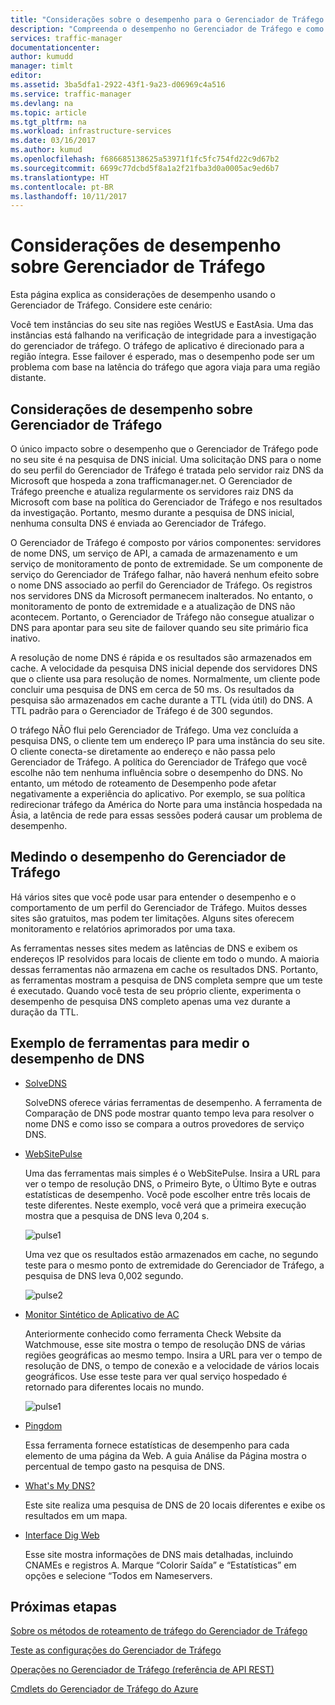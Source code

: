 ```yaml
---
title: "Considerações sobre o desempenho para o Gerenciador de Tráfego do Azure | Microsoft Docs"
description: "Compreenda o desempenho no Gerenciador de Tráfego e como testar o desempenho de seu site ao usar o Gerenciador de Tráfego"
services: traffic-manager
documentationcenter: 
author: kumudd
manager: timlt
editor: 
ms.assetid: 3ba5dfa1-2922-43f1-9a23-d06969c4a516
ms.service: traffic-manager
ms.devlang: na
ms.topic: article
ms.tgt_pltfrm: na
ms.workload: infrastructure-services
ms.date: 03/16/2017
ms.author: kumud
ms.openlocfilehash: f686685138625a53971f1fc5fc754fd22c9d67b2
ms.sourcegitcommit: 6699c77dcbd5f8a1a2f21fba3d0a0005ac9ed6b7
ms.translationtype: HT
ms.contentlocale: pt-BR
ms.lasthandoff: 10/11/2017
---
```

# <a name="performance-considerations-for-traffic-manager"></a>Considerações de desempenho sobre Gerenciador de Tráfego

Esta página explica as considerações de desempenho usando o Gerenciador de Tráfego. Considere este cenário:

Você tem instâncias do seu site nas regiões WestUS e EastAsia. Uma das instâncias está falhando na verificação de integridade para a investigação do gerenciador de tráfego. O tráfego de aplicativo é direcionado para a região íntegra. Esse failover é esperado, mas o desempenho pode ser um problema com base na latência do tráfego que agora viaja para uma região distante.

## <a name="performance-considerations-for-traffic-manager"></a>Considerações de desempenho sobre Gerenciador de Tráfego

O único impacto sobre o desempenho que o Gerenciador de Tráfego pode no seu site é na pesquisa de DNS inicial. Uma solicitação DNS para o nome do seu perfil do Gerenciador de Tráfego é tratada pelo servidor raiz DNS da Microsoft que hospeda a zona trafficmanager.net. O Gerenciador de Tráfego preenche e atualiza regularmente os servidores raiz DNS da Microsoft com base na política do Gerenciador de Tráfego e nos resultados da investigação. Portanto, mesmo durante a pesquisa de DNS inicial, nenhuma consulta DNS é enviada ao Gerenciador de Tráfego.

O Gerenciador de Tráfego é composto por vários componentes: servidores de nome DNS, um serviço de API, a camada de armazenamento e um serviço de monitoramento de ponto de extremidade. Se um componente de serviço do Gerenciador de Tráfego falhar, não haverá nenhum efeito sobre o nome DNS associado ao perfil do Gerenciador de Tráfego. Os registros nos servidores DNS da Microsoft permanecem inalterados. No entanto, o monitoramento de ponto de extremidade e a atualização de DNS não acontecem. Portanto, o Gerenciador de Tráfego não consegue atualizar o DNS para apontar para seu site de failover quando seu site primário fica inativo.

A resolução de nome DNS é rápida e os resultados são armazenados em cache. A velocidade da pesquisa DNS inicial depende dos servidores DNS que o cliente usa para resolução de nomes. Normalmente, um cliente pode concluir uma pesquisa de DNS em cerca de 50 ms. Os resultados da pesquisa são armazenados em cache durante a TTL (vida útil) do DNS. A TTL padrão para o Gerenciador de Tráfego é de 300 segundos.

O tráfego NÃO flui pelo Gerenciador de Tráfego. Uma vez concluída a pesquisa DNS, o cliente tem um endereço IP para uma instância do seu site. O cliente conecta-se diretamente ao endereço e não passa pelo Gerenciador de Tráfego. A política do Gerenciador de Tráfego que você escolhe não tem nenhuma influência sobre o desempenho do DNS. No entanto, um método de roteamento de Desempenho pode afetar negativamente a experiência do aplicativo. Por exemplo, se sua política redirecionar tráfego da América do Norte para uma instância hospedada na Ásia, a latência de rede para essas sessões poderá causar um problema de desempenho.

## <a name="measuring-traffic-manager-performance"></a>Medindo o desempenho do Gerenciador de Tráfego

Há vários sites que você pode usar para entender o desempenho e o comportamento de um perfil do Gerenciador de Tráfego. Muitos desses sites são gratuitos, mas podem ter limitações. Alguns sites oferecem monitoramento e relatórios aprimorados por uma taxa.

As ferramentas nesses sites medem as latências de DNS e exibem os endereços IP resolvidos para locais de cliente em todo o mundo. A maioria dessas ferramentas não armazena em cache os resultados DNS. Portanto, as ferramentas mostram a pesquisa de DNS completa sempre que um teste é executado. Quando você testa de seu próprio cliente, experimenta o desempenho de pesquisa DNS completo apenas uma vez durante a duração da TTL.

## <a name="sample-tools-to-measure-dns-performance"></a>Exemplo de ferramentas para medir o desempenho de DNS

* [SolveDNS](http://www.solvedns.com/dns-comparison/)

    SolveDNS oferece várias ferramentas de desempenho. A ferramenta de Comparação de DNS pode mostrar quanto tempo leva para resolver o nome DNS e como isso se compara a outros provedores de serviço DNS.

* [WebSitePulse](http://www.websitepulse.com/help/tools.php)

    Uma das ferramentas mais simples é o WebSitePulse. Insira a URL para ver o tempo de resolução DNS, o Primeiro Byte, o Último Byte e outras estatísticas de desempenho. Você pode escolher entre três locais de teste diferentes. Neste exemplo, você verá que a primeira execução mostra que a pesquisa de DNS leva 0,204 s.

    ![pulse1](./media/traffic-manager-performance-considerations/traffic-manager-web-site-pulse.png)

    Uma vez que os resultados estão armazenados em cache, no segundo teste para o mesmo ponto de extremidade do Gerenciador de Tráfego, a pesquisa de DNS leva 0,002 segundo.

    ![pulse2](./media/traffic-manager-performance-considerations/traffic-manager-web-site-pulse2.png)

* [Monitor Sintético de Aplicativo de AC](https://asm.ca.com/en/checkit.php)

    Anteriormente conhecido como ferramenta Check Website da Watchmouse, esse site mostra o tempo de resolução DNS de várias regiões geográficas ao mesmo tempo. Insira a URL para ver o tempo de resolução de DNS, o tempo de conexão e a velocidade de vários locais geográficos. Use esse teste para ver qual serviço hospedado é retornado para diferentes locais no mundo.

    ![pulse1](./media/traffic-manager-performance-considerations/traffic-manager-web-site-watchmouse.png)

* [Pingdom](http://tools.pingdom.com/)

    Essa ferramenta fornece estatísticas de desempenho para cada elemento de uma página da Web. A guia Análise da Página mostra o percentual de tempo gasto na pesquisa de DNS.

* [What's My DNS?](http://www.whatsmydns.net/)

    Este site realiza uma pesquisa de DNS de 20 locais diferentes e exibe os resultados em um mapa.

* [Interface Dig Web](http://www.digwebinterface.com)

    Esse site mostra informações de DNS mais detalhadas, incluindo CNAMEs e registros A. Marque “Colorir Saída” e “Estatísticas” em opções e selecione “Todos em Nameservers.

## <a name="next-steps"></a>Próximas etapas

[Sobre os métodos de roteamento de tráfego do Gerenciador de Tráfego](traffic-manager-routing-methods.md)

[Teste as configurações do Gerenciador de Tráfego](traffic-manager-testing-settings.md)

[Operações no Gerenciador de Tráfego (referência de API REST)](http://go.microsoft.com/fwlink/?LinkId=313584)

[Cmdlets do Gerenciador de Tráfego do Azure](http://go.microsoft.com/fwlink/p/?LinkId=400769)

